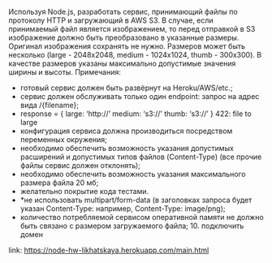 Используя Node.js, разработать сервис, принимающий файлы по протоколу HTTP и загружающий в AWS S3. В случае, если принимаемый файл является изображением, то перед отправкой в S3 изображение должно быть преобразовано в указанные размеры. Оригинал изображения сохранять не нужно. Размеров может быть несколько (large - 2048x2048, medium - 1024x1024, thumb - 300x300). В качестве размеров указаны максимально допустимые значения ширины и высоты. Примечания:

+ готовый сервис должен быть развёрнут на Heroku/AWS/etc.;
+ сервис должен обслуживать только один endpoint: запрос на адрес вида /{filename};
+ response = { large: ‘http://’ medium: ‘s3://’ thumb: ‘s3://’ } 422: file to large
+ конфигурация сервиса должна производиться посредством переменных окружения;
+ необходимо обеспечить возможность указания допустимых расширений и допустимых типов файлов (Content-Type) (все прочие файлы сервис должен отклонять);
+ необходимо обеспечить возможность указания максимального размера файла 20 мб;
+ желательно покрытие кода тестами.
+ *не использовать multipart/form-data (в заголовках запроса будет указан Content-Type: например, Content-Type: image/png);
+ количество потребляемой сервисом оперативной памяти не должно быть связано с размером загружаемого файла; 10. подключить домен

link: https://node-hw-likhatskaya.herokuapp.com/main.html
